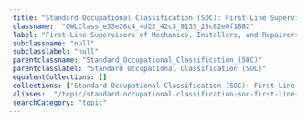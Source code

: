 ```yaml
--- 
 title: "Standard Occupational Classification (SOC): First-Line Supervisors of Mechanics, Installers, and Repairers" 
 classname:  "OWLClass_e33e26c4_4d22_42c3_9135_25c62e0f1882" 
 label: "First-Line Supervisors of Mechanics, Installers, and Repairers" 
 subclassname: "null" 
 subclasslabel: "null" 
 parentclassname: "Standard_Occupational_Classification_(SOC)" 
 parentclasslabel: "Standard Occupational Classification (SOC)" 
 equalentCollections: [] 
 collections: ['Standard Occupational Classification (SOC): First-Line Supervisors of Mechanics, Installers, and Repairers']
 aliases:  "/topic/standard-occupational-classification-soc-first-line-supervisors-of-mechanics-installers-and-repairers"  
 searchCategory: "topic" 
---
```

